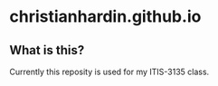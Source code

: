 # christianhardin.github.io
## What is this?
Currently this reposity is used for my ITIS-3135 class.
